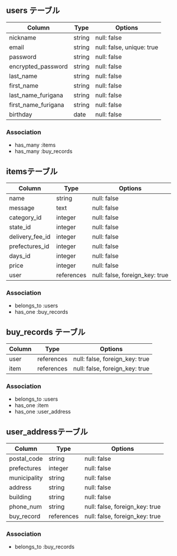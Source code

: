 ## users テーブル

| Column              | Type    | Options                   |
| ------------------- | ------- | ------------------------- |
| nickname            | string  | null: false               |
| email               | string  | null: false, unique: true |
| password            | string  | null: false               |
| encrypted_password  | string  | null: false               |
| last_name           | string  | null: false               |
| first_name          | string  | null: false               |
| last_name_furigana  | string  | null: false               |
| first_name_furigana | string  | null: false               |
| birthday            | date    | null: false               |

### Association

- has_many :items
- has_many :buy_records

##  itemsテーブル

| Column          | Type       | Options                        |
| --------------- | ---------- | ------------------------------ |
| name            | string     | null: false                    |
| message         | text       | null: false                    |
| category_id     | integer    | null: false                    |
| state_id        | integer    | null: false                    |
| delivery_fee_id | integer    | null: false                    |
| prefectures_id  | integer    | null: false                    |
| days_id         | integer    | null: false                    |
| price           | integer    | null: false                    |
| user            | references | null: false, foreign_key: true |

### Association

- belongs_to :users
- has_one :buy_records

## buy_records テーブル

| Column       | Type       | Options                        |
| ------------ | ---------- | ------------------------------ |
| user         | references | null: false, foreign_key: true |
| item         | references | null: false, foreign_key: true |

### Association

- belongs_to :users
- has_one :item
- has_one :user_address

##  user_addressテーブル

| Column       | Type       | Options                        |
| ------------ | ---------- | ------------------------------ |
| postal_code  | string     | null: false                    |
| prefectures  | integer    | null: false                    |
| municipality | string     | null: false                    |
| address      | string     | null: false                    |
| building     | string     | null: false                    |
| phone_num    | string     | null: false, foreign_key: true |
| buy_record   | references | null: false, foreign_key: true |

### Association

- belongs_to :buy_records